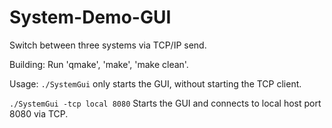 # System-Demo-GUI
Switch between three systems via TCP/IP send.

Building:
Run 'qmake', 'make', 'make clean'.

Usage:
`./SystemGui`
only starts the GUI, without starting the TCP client.

`./SystemGui -tcp local 8080`
Starts the GUI and connects to local host port 8080 via TCP.
